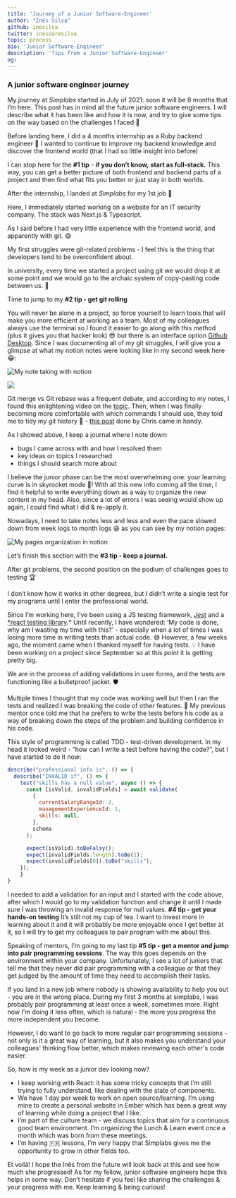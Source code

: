 ```yaml
---
title: 'Journey of a Junior Software-Engineer'
author: "Inês Silva"
github: inesilva
twitter: inesoaresilva
topic: process
bio: 'Junior Software-Engineer'
description: 'Tips from a Junior Software-Engineer'
og:
---
```

### A junior software engineer journey

My journey at _Simplabs_ started in July of 2021: soon it will be 8 months that I’m here. This post has in mind all the future junior software engineers. I will describe what it has been like and how it is now, and try to give some tips on the way based on the challenges I faced 💪

Before landing here, I did a 4 months internship as a Ruby backend engineer 💎 
I wanted to continue to improve my backend knowledge and discover the frontend world (that I had so little insight into before)

I can stop here for the **#1 tip** - **if you don’t know,** **start as full-stack.** This way, you can get a better picture of both frontend and backend parts of a project and then find what fits you better or just stay in both worlds.

After the internship, I landed at _Simplabs_ for my 1st job 🙌

Here, I immediately started working on a website for an IT security company. The stack was Next.js & Typescript.

As I said before I had very little experience with the frontend world, and apparently with git. 😅

My first struggles were git-related problems - I feel this is the thing that developers tend to be overconfident about.

In university, every time we started a project using git we would drop it at some point and we would go to the archaic system of copy-pasting code between us. 🥲

Time to jump to my **#2 tip - get git rolling**

You will never be alone in a project, so force yourself to learn tools that will make you more efficient at working as a team. Most of my colleagues always use the terminal so I found it easier to go along with this method (plus it gives you that hacker look) 😎 but there is an interface option [Github Desktop](https://desktop.github.com/). Since I was documenting all of my git struggles, I will give you a glimpse at what my notion notes were looking like in my second week here 😂:

![My note taking with notion](/assets/images/posts/2022-02-17-journey-of-a-junior-software-engineer/my-notion-notes-eg1.png)

![](/assets/images/posts/2022-02-17-journey-of-a-junior-software-engineer/my-notion-notes-eg2.png)

Git merge vs Git rebase was a frequent debate, and according to my notes, I found this enlightening video on the [topic](https://www.youtube.com/watch?v=CRlGDDprdOQ&ab_channel=Academind).
Then, when I was finally becoming more comfortable with which commands I should use, they told me to tidy my git history 🧹 - [this post](https://simplabs.com/blog/2021/05/26/keeping-a-clean-git-history/) done by Chris came in handy.

As I showed above, I keep a journal where I note down:

-   bugs I came across with and how I resolved them
-   key ideas on topics I researched
-   things I should search more about

I believe the junior phase can be the most overwhelming one: your learning curve is in skyrocket mode 🚀! With all this new info coming all the time, I find it helpful to write everything down as a way to organize the new content in my head.
Also, since a lot of errors I was seeing would show up again, I could find what I did & re-apply it.

Nowadays, I need to take notes less and less and even the pace slowed down from week logs to month logs 😆 as you can see by my notion pages:

![My pages organization in notion](/assets/images/posts/2022-02-17-journey-of-a-junior-software-engineer/my-notion-pages.png)

Let’s finish this section with the **#3 tip - keep a journal.**

After git problems, the second position on the podium of challenges goes to testing 🏆

I don’t know how it works in other degrees, but I didn’t write a single test for my programs until I enter the professional world.

Since I’m working here, I’ve been using a JS testing framework, _[Jest](https://jestjs.io/)_ and a [*react testing library](https://testing-library.com/docs/react-testing-library/intro/).* Until recently, I have wondered: ‘My code is done, why am I wasting my time with this?’ - especially when a lot of times I was losing more time in writing tests than actual code. 😅 However, a few weeks ago, the moment came when I thanked myself for having tests. 💡 I have been working on a project since September so at this point it is getting pretty big.

We are in the process of adding validations in user forms, and the tests are functioning like a bulletproof jacket. 🛡️

Multiple times I thought that my code was working well but then I ran the tests and realized I was breaking the code of other features. 🥲 My previous mentor once told me that he prefers to write the tests before his code as a way of breaking down the steps of the problem and building confidence in his code.

This style of programming is called TDD - test-driven development. In my head it looked weird - “how can I write a test before having the code?”, but I have started to do it now:

```jsx
describe("professional info is", () => {
  describe("INVALID if", () => {
    test("skills has a null value", async () => {
      const [isValid, invalidFields] = await validate(
        {
          currentSalaryRangeId: 2,
          managementExperienceId: 1,
          skills: null,
        },
        schema
      );

      expect(isValid).toBeFalsy();
      expect(invalidFields.length).toBe(1);
      expect(invalidFields[0]).toBe("skills");
    });
	}
}

```

I needed to add a validation for an input and I started with the code above, after which I would go to my validation function and change it until I made sure I was throwing an invalid response for null values. 
**#4 tip - get your hands-on testing**
It’s still not my cup of tea. I want to invest more in learning about it and it will probably be more enjoyable once I get better at it, so I will try to get my colleagues to pair program with me about this.

Speaking of mentors, I’m going to my last tip **#5 tip - get a mentor and jump into pair programming sessions**.
The way this goes depends on the environment within your company. Unfortunately, I see a lot of juniors that tell me that they never did pair programming with a colleague or that they get judged by the amount of time they need to accomplish their tasks.

If you land in a new job where nobody is showing availability to help you out - you are in the wrong place. 
During my first 3 months at simplabs, I was probably pair programming at least once a week, sometimes more. 
Right now I'm doing it less often, which is natural - the more you progress the more independent you become.

However, I do want to go back to more regular pair programming sessions - not only is it a great way of learning, but it also makes you understand your colleagues' thinking flow better, which makes reviewing each other's code easier.

So, how is my week as a junior dev looking now?

-   I keep working with React: it has some tricky concepts that I’m still trying to fully understand, like dealing with the state of components.
-   We have 1 day per week to work on open source/learning. I’m using mine to create a personal website in Ember which has been a great way of learning while doing a project that I like.
-   I’m part of the culture team - we discuss topics that aim for a continuous good team environment. I’m organizing the Lunch & Learn event once a month which was born from these meetings.
-   I’m having 🇫🇷 lessons, I’m very happy that Simplabs gives me the opportunity to grow in other fields too.

Et voilá! I hope the Inês from the future will look back at this and see how much she progressed! 
As for my fellow, junior software engineers hope this helps in some way. 
Don’t hesitate if you feel like sharing the challenges & your progress with me. 
Keep learning & being curious!